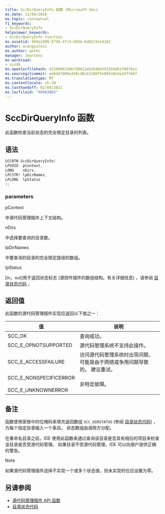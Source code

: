 ```yaml
---
title: SccDirQueryInfo 函数 |Microsoft Docs
ms.date: 11/04/2016
ms.topic: conceptual
f1_keywords:
- SccDirQueryInfo
helpviewer_keywords:
- SccDirQueryInfo function
ms.assetid: 459e2d99-573d-47c4-b834-6d82c5e14162
author: acangialosi
ms.author: anthc
manager: jmartens
ms.workload:
- vssdk
ms.openlocfilehash: d15809623067d9612eb2648d593264d61f08f6e1
ms.sourcegitcommit: ae6d47b09a439cd0e13180f5e89510e3e347fd47
ms.translationtype: MT
ms.contentlocale: zh-CN
ms.lasthandoff: 02/08/2021
ms.locfileid: "99943083"
---
```

# <a name="sccdirqueryinfo-function"></a>SccDirQueryInfo 函数
此函数检查当前状态的完全限定目录的列表。

## <a name="syntax"></a>语法

```cpp
SCCRTN SccDirQueryInfo(
LPVOID  pContext,
LONG    nDirs,
LPCSTR* lpDirNames,
LPLONG  lpStatus
);
```

### <a name="parameters"></a>parameters
 pContext

中源代码管理插件上下文结构。

 nDirs

中选择要查询的目录数。

 lpDirNames

中要查询的目录的完全限定路径的数组。

 lpStatus

[in，out]用于返回状态标志 (源控件插件的数组结构。有关详细信息) ，请参阅 [目录状态代码](../extensibility/directory-status-code-enumerator.md) 。

## <a name="return-value"></a>返回值
 此函数的源代码管理插件实现应返回以下值之一：

|值|说明|
|-----------|-----------------|
|SCC_OK|查询成功。|
|SCC_E_OPNOTSUPPORTED|源代码管理系统不支持此操作。|
|SCC_E_ACCESSFAILURE|访问源代码管理系统时出现问题，可能是由于网络或争用问题导致的。 建议重试。|
|SCC_E_NONSPECIFICERROR<br /><br /> SCC_E_UNKNOWNERROR|非特定故障。|

## <a name="remarks"></a>备注
 函数使用家族中的位掩码来填充返回数组 `SCC_DIRSTATUS` (参阅 [目录状态代码](../extensibility/directory-status-code-enumerator.md)) ，为每个指定目录输入一个条目。 状态数组由调用方分配。

 在重命名目录之前，IDE 使用此函数来通过查询该目录是否具有相应的项目来检查该目录是否受源代码管理。 如果目录不受源代码管理，IDE 可以向用户提供正确的警告。

> [!NOTE]
> 如果源代码管理插件选择不实现一个或多个状态值，则未实现的位应设置为零。

## <a name="see-also"></a>另请参阅
- [源代码管理插件 API 函数](../extensibility/source-control-plug-in-api-functions.md)
- [目录状态代码](../extensibility/directory-status-code-enumerator.md)
